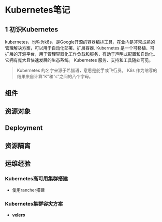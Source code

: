 # **Kubernetes笔记**
## 1 初识Kubernetes
kubernetes，也称为k8s，是Google开源的容器编排工具，在业内是非常成熟的管理解决方案，可以用于自动化部署、扩展容器.
Kubernetes 是一个可移植、可扩展的开源平台，用于管理容器化工作负载和服务，有助于声明式配置和自动化。 它拥有庞大且快速发展的生态系统。 Kubernetes 服务、支持和工具随处可见。

> Kubernetes 的名字来源于希腊语，意思是舵手或飞行员。 K8s 作为缩写的结果来自计算“K”和“s”之间的八个字母。
## 组件
## 资源对象
## Deployment


## 资源隔离
## 运维经验
### Kubernetes高可用集群搭建
- 使用rancher搭建
### Kubernetes集群容灾方案
- **[velero](kubernetes/velero)**